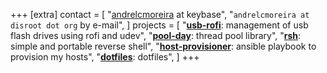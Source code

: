 +++
[extra]
contact = [
    "[andrelcmoreira](https://keybase.io/andrelcmoreira) at keybase",
    "`andrelcmoreira at disroot dot org` by e-mail",
]
projects = [
    "**[usb-rofi](https://github.com/andrelcmoreira/usb-rofi.git)**: management of usb flash drives using rofi and udev",
    "**[pool-day](https://github.com/andrelcmoreira/pool-day.git)**: thread pool library",
    "**[rsh](https://github.com/andrelcmoreira/rsh.git)**: simple and portable reverse shell",
    "**[host-provisioner](https://github.com/andrelcmoreira/host-provisioner.git)**: ansible playbook to provision my hosts",
    "**[dotfiles](https://github.com/andrelcmoreira/configs.git)**: dotfiles",
]
+++

